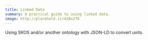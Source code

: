 ```yaml
---
title: Linked Data
summary: A practical guide to using linked data.
image: http://placehold.it/420x270
---
```


Using SKOS and/or another ontology with JSON-LD to convert units.
